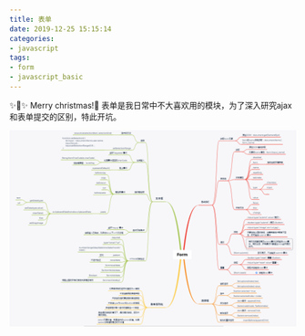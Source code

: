 ```yaml
---
title: 表单
date: 2019-12-25 15:15:14
categories:
- javascript
tags:
- form
- javascript_basic
---
```

:sparkles::christmas_tree::sparkles: Merry christmas!:santa:  表单是我日常中不大喜欢用的模块，为了深入研究ajax和表单提交的区别，特此开坑。

![form](/images/form.png)